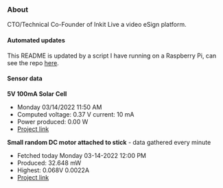 ### About
CTO/Technical Co-Founder of Inkit Live a video eSign platform.

#### Automated updates
This README is updated by a script I have running on a Raspberry Pi, can see the repo [here](https://github.com/jdc-cunningham/raspi-git-repo-updater).

#### Sensor data
**5V 100mA Solar Cell**
- Monday 03/14/2022 11:50 AM
- Computed voltage: 0.37 V current: 10 mA
- Power produced: 0.00 W
- [Project link](https://github.com/jdc-cunningham/raspisolarplotter)

**Small random DC motor attached to stick** - data gathered every minute
- Fetched today Monday 03-14-2022 12:00 PM
- Produced: 32.648 mW
- Highest: 0.068V 0.0022A
- [Project link](https://github.com/jdc-cunningham/turbine-raspi)